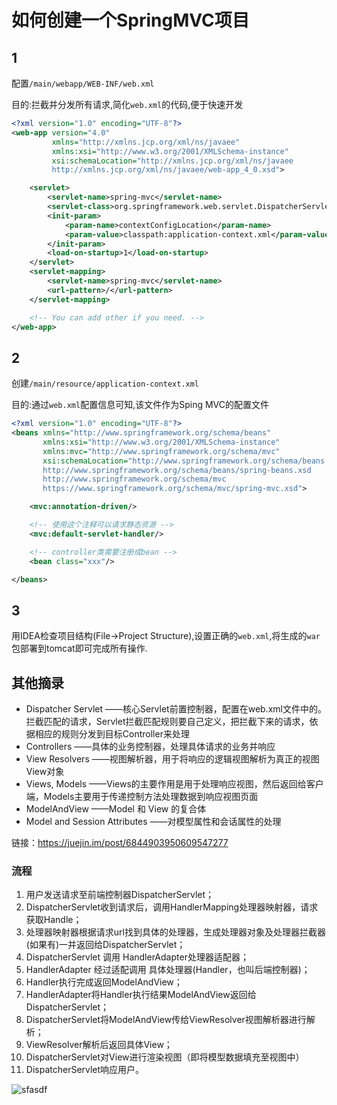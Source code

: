 # 如何创建一个SpringMVC项目

## 1

配置`/main/webapp/WEB-INF/web.xml`

目的:拦截并分发所有请求,简化`web.xml`的代码,便于快速开发

```xml
<?xml version="1.0" encoding="UTF-8"?>
<web-app version="4.0"
         xmlns="http://xmlns.jcp.org/xml/ns/javaee"
         xmlns:xsi="http://www.w3.org/2001/XMLSchema-instance"
         xsi:schemaLocation="http://xmlns.jcp.org/xml/ns/javaee
         http://xmlns.jcp.org/xml/ns/javaee/web-app_4_0.xsd">

    <servlet>
        <servlet-name>spring-mvc</servlet-name>
        <servlet-class>org.springframework.web.servlet.DispatcherServlet</servlet-class>
        <init-param>
            <param-name>contextConfigLocation</param-name>
            <param-value>classpath:application-context.xml</param-value>
        </init-param>
        <load-on-startup>1</load-on-startup>
    </servlet>
    <servlet-mapping>
        <servlet-name>spring-mvc</servlet-name>
        <url-pattern>/</url-pattern>
    </servlet-mapping>

    <!-- You can add other if you need. -->
</web-app>
```

## 2

创建`/main/resource/application-context.xml`

目的:通过`web.xml`配置信息可知,该文件作为Sping MVC的配置文件

```xml
<?xml version="1.0" encoding="UTF-8"?>
<beans xmlns="http://www.springframework.org/schema/beans"
       xmlns:xsi="http://www.w3.org/2001/XMLSchema-instance"
       xmlns:mvc="http://www.springframework.org/schema/mvc"
       xsi:schemaLocation="http://www.springframework.org/schema/beans
       http://www.springframework.org/schema/beans/spring-beans.xsd
       http://www.springframework.org/schema/mvc
       https://www.springframework.org/schema/mvc/spring-mvc.xsd">

    <mvc:annotation-driven/>

    <!-- 使用这个注释可以请求静态资源 -->
    <mvc:default-servlet-handler/>

    <!-- controller类需要注册成bean -->
    <bean class="xxx"/>

</beans>
```

## 3

用IDEA检查项目结构(File->Project Structure),设置正确的`web.xml`,将生成的`war`包部署到tomcat即可完成所有操作.

## 其他摘录



- Dispatcher Servlet ——核心Servlet前置控制器，配置在web.xml文件中的。拦截匹配的请求，Servlet拦截匹配规则要自己定义，把拦截下来的请求，依据相应的规则分发到目标Controller来处理
- Controllers ——具体的业务控制器，处理具体请求的业务并响应
- View Resolvers ——视图解析器，用于将响应的逻辑视图解析为真正的视图View对象
- Views, Models ——Views的主要作用是用于处理响应视图，然后返回给客户端，Models主要用于传递控制方法处理数据到响应视图页面
- ModelAndView ——Model 和 View 的复合体
- Model and Session Attributes ——对模型属性和会话属性的处理

链接：https://juejin.im/post/6844903950609547277


### 流程

1. 用户发送请求至前端控制器DispatcherServlet；
2. DispatcherServlet收到请求后，调用HandlerMapping处理器映射器，请求获取Handle；
3. 处理器映射器根据请求url找到具体的处理器，生成处理器对象及处理器拦截器(如果有)一并返回给DispatcherServlet；
4. DispatcherServlet 调用 HandlerAdapter处理器适配器；
5. HandlerAdapter 经过适配调用 具体处理器(Handler，也叫后端控制器)；
6. Handler执行完成返回ModelAndView；
7. HandlerAdapter将Handler执行结果ModelAndView返回给DispatcherServlet；
8. DispatcherServlet将ModelAndView传给ViewResolver视图解析器进行解析；
9. ViewResolver解析后返回具体View；
10. DispatcherServlet对View进行渲染视图（即将模型数据填充至视图中）
11. DispatcherServlet响应用户。

![sfasdf](./asset/procedure-flow-chart.png)